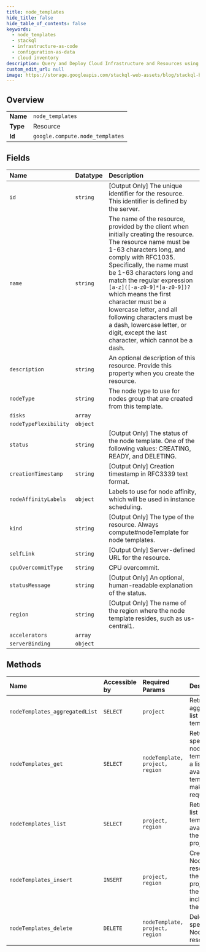 ```yaml
---
title: node_templates
hide_title: false
hide_table_of_contents: false
keywords:
  - node_templates
  - stackql
  - infrastructure-as-code
  - configuration-as-data
  - cloud inventory
description: Query and Deploy Cloud Infrastructure and Resources using SQL
custom_edit_url: null
image: https://storage.googleapis.com/stackql-web-assets/blog/stackql-blog-post-featured-image.png
---
```

  
    

## Overview
<table><tbody>
<tr><td><b>Name</b></td><td><code>node_templates</code></td></tr>
<tr><td><b>Type</b></td><td>Resource</td></tr>
<tr><td><b>Id</b></td><td><code>google.compute.node_templates</code></td></tr>
</tbody></table>

## Fields
| Name | Datatype | Description |
|:-----|:---------|:------------|
| `id` | `string` | [Output Only] The unique identifier for the resource. This identifier is defined by the server. |
| `name` | `string` | The name of the resource, provided by the client when initially creating the resource. The resource name must be 1-63 characters long, and comply with RFC1035. Specifically, the name must be 1-63 characters long and match the regular expression `[a-z]([-a-z0-9]*[a-z0-9])?` which means the first character must be a lowercase letter, and all following characters must be a dash, lowercase letter, or digit, except the last character, which cannot be a dash. |
| `description` | `string` | An optional description of this resource. Provide this property when you create the resource. |
| `nodeType` | `string` | The node type to use for nodes group that are created from this template. |
| `disks` | `array` |  |
| `nodeTypeFlexibility` | `object` |  |
| `status` | `string` | [Output Only] The status of the node template. One of the following values: CREATING, READY, and DELETING. |
| `creationTimestamp` | `string` | [Output Only] Creation timestamp in RFC3339 text format. |
| `nodeAffinityLabels` | `object` | Labels to use for node affinity, which will be used in instance scheduling. |
| `kind` | `string` | [Output Only] The type of the resource. Always compute#nodeTemplate for node templates. |
| `selfLink` | `string` | [Output Only] Server-defined URL for the resource. |
| `cpuOvercommitType` | `string` | CPU overcommit. |
| `statusMessage` | `string` | [Output Only] An optional, human-readable explanation of the status. |
| `region` | `string` | [Output Only] The name of the region where the node template resides, such as us-central1. |
| `accelerators` | `array` |  |
| `serverBinding` | `object` |  |
## Methods
| Name | Accessible by | Required Params | Description |
|:-----|:--------------|:----------------|:------------|
| `nodeTemplates_aggregatedList` | `SELECT` | `project` | Retrieves an aggregated list of node templates. |
| `nodeTemplates_get` | `SELECT` | `nodeTemplate, project, region` | Returns the specified node template. Gets a list of available node templates by making a list() request. |
| `nodeTemplates_list` | `SELECT` | `project, region` | Retrieves a list of node templates available to the specified project. |
| `nodeTemplates_insert` | `INSERT` | `project, region` | Creates a NodeTemplate resource in the specified project using the data included in the request. |
| `nodeTemplates_delete` | `DELETE` | `nodeTemplate, project, region` | Deletes the specified NodeTemplate resource. |
